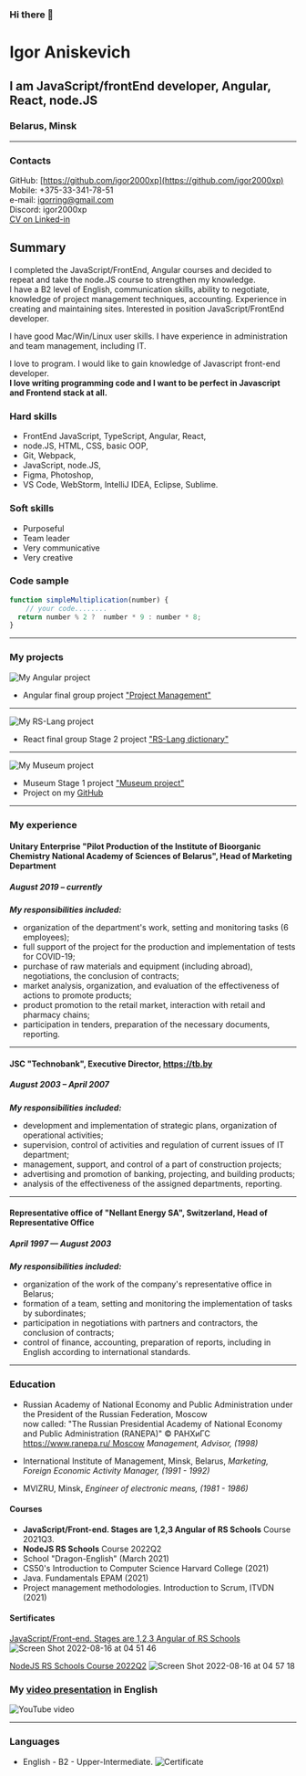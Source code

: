 ### Hi there 👋

# Igor Aniskevich

## I am JavaScript/frontEnd developer, Angular, React, node.JS

### Belarus, Minsk

********

### Contacts

GitHub: [https://github.com/igor2000xp](https://github.com/igor2000xp) \
Mobile: +375-33-341-78-51\
e-mail: igorring@gmail.com\
Discord: igor2000xp\
[CV on Linked-in](https://www.linkedin.com/in/igor-aniskevich-7a6b9745/)

## Summary

I completed the JavaScript/FrontEnd, Angular courses and decided to repeat and take the node.JS course to strengthen my knowledge. \
I have a B2 level of English, communication skills, ability to negotiate, knowledge of project management techniques, accounting. Experience in creating and maintaining sites. Interested in position JavaScript/FrontEnd developer.

I have good Mac/Win/Linux user skills. I have experience in administration and team management, including IT. 

I love to program. I would like to gain knowledge of Javascript front-end developer.\
__I love writing programming code and I want to be perfect in Javascript and Frontend stack at all.__

### Hard skills

* FrontEnd JavaScript, TypeScript, Angular, React,
* node.JS, HTML, CSS, basic OOP,
* Git, Webpack,
* JavaScript, node.JS,
* Figma, Photoshop,
* VS Code, WebStorm, IntelliJ IDEA, Eclipse, Sublime.

### Soft skills

* Purposeful
* Team leader
* Very communicative
* Very creative

### Code sample

```JavaScript
function simpleMultiplication(number) {
    // your code........
  return number % 2 ?  number * 9 : number * 8;
}
```

********

### My projects

![My Angular project](https://igor2000xp.github.io/rsschool-cv/images/board.png)

* Angular final group project ["Project Management"](https://project-management-app-group-one.netlify.app/welcome)

********

![My RS-Lang project](https://igor2000xp.github.io/rsschool-cv/images/rs-lang.png)

* React final group Stage 2 project  ["RS-Lang dictionary"](https://valery91-qw.github.io/rslang/)

********

![My Museum project](https://igor2000xp.github.io/rsschool-cv/images/museum.png)

* Museum Stage 1 project  ["Museum project"](https://rolling-scopes-school.github.io/igor2000xp-JSFE2021Q3/museum-dom/)
* Project on my [GitHub](https://github.com/igor2000xp/-igor2000xp-JSFE2021Q3-mirror/tree/museum-dom)

********

### My experience

#### Unitary Enterprise "Pilot Production of the Institute of Bioorganic Chemistry National Academy of Sciences of Belarus", Head of Marketing Department

##### August 2019 – currently

___My responsibilities included:___

* organization of the department's work, setting and monitoring tasks (6 employees);
* full support of the project for the production and implementation of tests for COVID-19;
* purchase of raw materials and equipment (including abroad), negotiations, the conclusion of contracts;
* market analysis, organization, and evaluation of the effectiveness of actions to promote products;
* product promotion to the retail market, interaction with retail and pharmacy chains;
* participation in tenders, preparation of the necessary documents, reporting.

********

#### JSC "Technobank", Executive Director, <https://tb.by>

##### August 2003 – April 2007

___My responsibilities included:___

* development and implementation of strategic plans, organization of operational activities;
* supervision, control of activities and regulation of current issues of IT department;
* management, support, and control of a part of construction projects;
* advertising and promotion of banking, projecting, and building products;
* analysis of the effectiveness of the assigned departments, reporting.

********

#### Representative office of "Nellant Energy SA", Switzerland, Head of Representative Office

##### April 1997 — August 2003

___My responsibilities included:___

* organization of the work of the company's representative office in Belarus;
* formation of a team, setting and monitoring the implementation of tasks by subordinates;
* participation in negotiations with partners and contractors, the conclusion of contracts;
* control of finance, accounting, preparation of reports, including in English according to international standards.

********

### Education

* Russian Academy of National Economy and Public Administration under the President of the Russian Federation, Moscow \
  now called: "The Russian Presidential Academy of National Economy and Public Administration (RANEPA)" © РАНХиГС  
  [https://www.ranepa.ru/ Moscow](https://www.ranepa.ru/)
  _Management, Advisor, (1998)_

* International Institute of Management, Minsk, Belarus,
  _Marketing, Foreign Economic Activity Manager, (1991 - 1992)_

* MVIZRU, Minsk,
  _Engineer of electronic means, (1981 - 1986)_

#### Courses
* __JavaScript/Front-end. Stages are 1,2,3 Angular of RS Schools__ Course 2021Q3.
* __NodeJS RS Schools__ Course 2022Q2
* School "Dragon-English" (March 2021)
* CS50's Introduction to Computer Science Harvard College (2021)
* Java. Fundamentals ЕРАМ (2021)
* Project management methodologies. Introduction to Scrum, ITVDN (2021)

#### Sertificates
[JavaScript/Front-end. Stages are 1,2,3 Angular of RS Schools](https://app.rs.school/certificate/ys6h2ai2)
![Screen Shot 2022-08-16 at 04 51 46](https://user-images.githubusercontent.com/21989277/184782090-2459a3d5-9e32-45da-905c-e171ca405f94.png)

[NodeJS RS Schools Course 2022Q2](https://app.rs.school/certificate/lg52lo7c)
![Screen Shot 2022-08-16 at 04 57 18](https://user-images.githubusercontent.com/21989277/184782428-b95e081c-f87a-4fb9-934b-a016d8246933.png)

### My [video presentation](https://www.youtube.com/watch?v=LKejOA4CCp0) in English

![YouTube video](https://igor2000xp.github.io/rsschool-cv/images/video-screen.png)

********

### Languages

* English - B2 - Upper-Intermediate.
  ![Certificate](https://igor2000xp.github.io/rsschool-cv/images/99932032f710fe345fe82623e7aca818.jpg)


<!--
**igor2000xp/igor2000xp** is a ✨ _special_ ✨ repository because its `README.md` (this file) appears on your GitHub profile.

Here are some ideas to get you started:

- 🔭 I’m currently working on ...
- 🌱 I’m currently learning ...
- 👯 I’m looking to collaborate on ...
- 🤔 I’m looking for help with ...
- 💬 Ask me about ...
- 📫 How to reach me: ...
- 😄 Pronouns: ...
- ⚡ Fun fact: ...
-->
